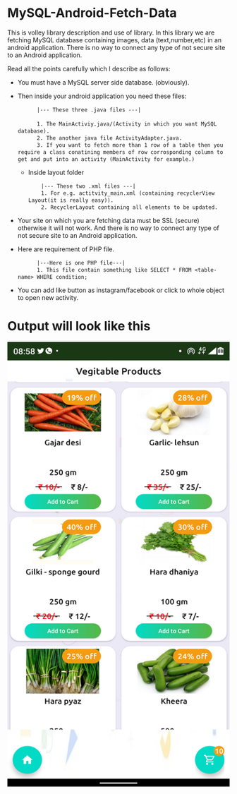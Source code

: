 # MySQL-Android-Fetch-Data
This is volley library description and use of library. In this library we are fetching MySQL database containing images, data (text,number,etc) in an android application. There is no way to connect any type of not secure site to an Android application.

Read all the points carefully which I describe as follows:

- You must have a MySQL server side database. (obviously).

- Then inside your android application you need these files:

            |--- These three .java files ---|
            
            1. The MainActiviy.java/(Activity in which you want MySQL database).
            2. The another java file ActivityAdapter.java.
            3. If you want to fetch more than 1 row of a table then you require a class conatining members of row corrosponding column to get and put into an activity (MainActivity for example.)
  - Inside layout folder
  
            |--- These two .xml files ---|       
            1. For e.g. actitvity_main.xml (containing recyclerView Layout(it is really easy)).
            2. RecyclerLayout containing all elements to be updated.
  
- Your site on which you are fetching data must be SSL (secure) otherwise it will not work. And there is no way to connect any type of not secure site to an Android application.

- Here are requirement of PHP file.

            |---Here is one PHP file---|
            1. This file contain something like SELECT * FROM <table-name> WHERE condition;

- You can add like button as instagram/facebook or click to whole object to open new activity.

# Output will look like this
![stack Overflow](https://github.com/mahisharma-cs/MySQL-Android-Fetch-Data/blob/master/MySQL-Android-Fetch-Data/zimages/4.png)
